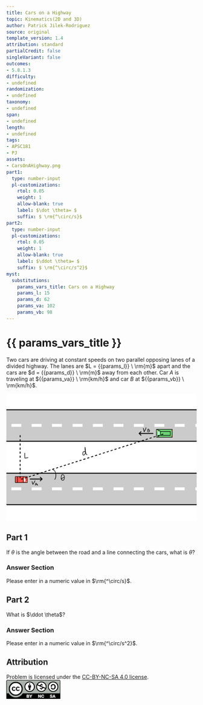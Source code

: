 ```yaml
---
title: Cars on a Highway
topic: Kinematics(2D and 3D)
author: Patrick Jilek-Rodriguez
source: original
template_version: 1.4
attribution: standard
partialCredit: false
singleVariant: false
outcomes:
- 5.8.1.3
difficulty:
- undefined
randomization:
- undefined
taxonomy:
- undefined
span:
- undefined
length:
- undefined
tags:
- APSC181
- PJ
assets:
- CarsOnAHighway.png
part1:
  type: number-input
  pl-customizations:
    rtol: 0.05
    weight: 1
    allow-blank: true
    label: $\dot \theta= $
    suffix: $ \rm{^\circ/s}$
part2:
  type: number-input
  pl-customizations:
    rtol: 0.05
    weight: 1
    allow-blank: true
    label: $\ddot \theta= $
    suffix: $ \rm{^\circ/s^2}$
myst:
  substitutions:
    params_vars_title: Cars on a Highway
    params_l: 15
    params_d: 62
    params_va: 102
    params_vb: 98
---
```

# {{ params_vars_title }}
Two cars are driving at constant speeds on two parallel opposing lanes of a divided highway.
The lanes are $L = {{params_l}} \ \rm{m}$ apart and the cars are $d = {{params_d}} \ \rm{m}$ away from each other.
Car $A$ is traveling at ${{params_va}} \ \rm{km/h}$ and car $B$ at ${{params_vb}} \ \rm{km/h}$.

<img src="CarsOnAHighway.png" width=600 alt="Two cars are driving on opposite roads towards each other. The roads are L distance away from each other." >

## Part 1

If $\theta$ is the angle between the road and a line connecting the cars, what is $\dot \theta$?

### Answer Section

Please enter in a numeric value in $\rm{^\circ/s}$.

## Part 2

What is $\ddot \theta$?

### Answer Section

Please enter in a numeric value in $\rm{^\circ/s^2}$.

## Attribution

Problem is licensed under the [CC-BY-NC-SA 4.0 license](https://creativecommons.org/licenses/by-nc-sa/4.0/).<br> ![The Creative Commons 4.0 license requiring attribution-BY, non-commercial-NC, and share-alike-SA license.](https://raw.githubusercontent.com/firasm/bits/master/by-nc-sa.png)